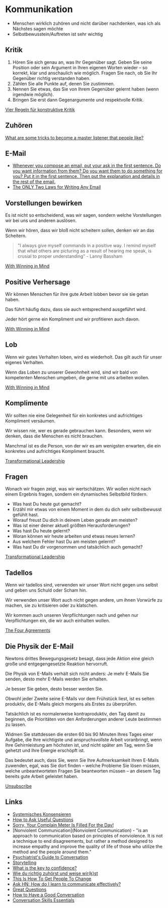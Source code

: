 # Kommunikation

- Menschen wirklich zuhören und nicht darüber nachdenken, was ich als Nächstes sagen möchte
- Selbstbewusstein/Auftreten ist sehr wichtig

## Kritik

1. Hören Sie sich genau an, was Ihr Gegenüber sagt. Geben Sie seine Position oder sein Argument in Ihren eigenen Worten wieder – so korrekt, klar und anschaulich wie möglich. Fragen Sie nach, ob Sie Ihr Gegenüber richtig verstanden haben.
2. Zählen Sie alle Punkte auf, denen Sie zustimmen.
3. Nennen Sie etwas, das Sie von Ihrem Gegenüber gelernt haben (wenn irgendwie möglich).
4. Bringen Sie erst dann Gegenargumente und respektvolle Kritik.

[Vier Regeln für konstruktive Kritik](https://forum-streitkultur.de/vier-regeln-konstruktive-kritik/)

## Zuhören

[What are some tricks to become a master listener that people like?](https://qr.ae/pvEoN4)

## E-Mail

- [Whenever you compose an email, put your ask in the first sentence. Do you want information from them? Do you want them to do something for you? Put it in the first sentence. Then put the explanation and details in the rest of the email.](https://news.ycombinator.com/item?id=23064974)
- [The ONLY Two Laws for Writing Any Email](https://www.linkedin.com/pulse/only-two-laws-writing-any-email-henry-taylor/)

## Vorstellungen bewirken

Es ist nicht so entscheidend, was wir sagen, sondern welche Vorstellungen wir bei uns und anderen auslösen.

Wenn wir hören, dass wir bloß nicht scheitern sollen, denken wir an das Scheitern.

> "I always give myself commands in a positive way. I remind myself that what others are picturing as a result of hearing me speak, is crusial to proper understanding" - Lanny Bassham

[With Winning in Mind](https://www.goodreads.com/book/show/208926.With_Winning_in_Mind)

## Positive Verhersage

Wir können Menschen für ihre gute Arbeit lobben bevor sie sie getan haben. 

Das führt häufig dazu, dass sie auch entsprechend ausgeführt wird.

Jeder hört gerne ein Kompliment und wir profitieren auch davon.

[With Winning in Mind](https://www.goodreads.com/book/show/208926.With_Winning_in_Mind)

## Lob

Wenn wir gutes Verhalten loben, wird es wiederholt. Das gilt auch für unser eigenes Verhalten.

Wenn das Loben zu unserer Gewohnheit wird, sind wir bald von kompetenten Menschen umgeben, die gerne mit uns arbeiten wollen.

[With Winning in Mind](https://www.goodreads.com/book/show/208926.With_Winning_in_Mind)

## Komplimente

Wir sollten nie eine Gelegenheit für ein konkretes und aufrichtiges Kompliment versäumen.

Wir wissen nie, wer es gerade gebrauchen kann. Besonders, wenn wir denken, dass die Menschen es nicht brauchen.

Manchmal ist es die Person, von der wir es am wenigsten erwarten, die ein konkretes und aufrichtiges Kompliment braucht.

[Transformational Leadership](https://www.goodreads.com/book/show/35967256-transformational-leadership)

## Fragen

Wonach wir fragen zeigt, was wir wertschätzen. Wir wollen nicht nach einem Ergebnis fragen, sondern ein dynamisches Selbstbild fördern.

- Was hast Du heute gut gemacht?
- Erzähl mir etwas von einem Moment in dem du dich sehr selbstbewusst gefühlt hast.
- Worauf freust Du dich in deinem Leben gerade am meisten?
- Was ist einer deiner aktuell größten Herausforderungen?
- Was hast Du heute gelernt?
- Woran können wir heute arbeiten und etwas neues lernen?
- Aus welchem Fehler hast Du am meisten gelernt?
- Was hast Du dir vorgenommen und tatsächlich auch gemacht?

[Transformational Leadership](https://www.goodreads.com/book/show/35967256-transformational-leadership)

## Tadellos

Wenn wir tadellos sind, verwenden wir unser Wort nicht gegen uns selbst und geben uns Schuld oder Scham hin. 

Wir verwenden unser Wort auch nicht gegen andere, um ihnen Vorwürfe zu machen, sie zu kritisieren oder zu klatschen. 

Wir kommen auch unseren Verpflichtungen nach und gehen nur Verpflichtungen ein, die wir auch einhalten wollen.

[The Four Agreements](https://www.goodreads.com/book/show/6596.The_Four_Agreements)

## Die Physik der E-Mail

Newtons drittes Bewegungsgesetz besagt, dass jede Aktion eine gleich große und entgegengesetzte Reaktion hervorruft. 

Die Physik von E-Mails verhält sich nicht anders: Je mehr E-Mails Sie senden, desto mehr E-Mails werden Sie erhalten. 

Je besser Sie geben, desto besser werden Sie.

Obwohl jeder Zweite seine E-Mails vor dem Frühstück liest, ist es selten produktiv, die E-Mails gleich morgens als Erstes zu überprüfen. 

Tatsächlich ist es normalerweise kontraproduktiv, den Tag damit zu beginnen, die Prioritäten von den Anforderungen anderer Leute bestimmen zu lassen. 

Widmen Sie stattdessen die ersten 60 bis 90 Minuten Ihres Tages einer Aufgabe, die Ihre wichtigste und anspruchsvollste Arbeit voranbringt, wenn Ihre Gehirnleistung am höchsten ist, und nicht später am Tag, wenn Sie gehetzt und Ihre Energie erschöpft ist. 

Das bedeutet auch, dass Sie, wenn Sie Ihre Aufmerksamkeit Ihren E-Mails zuwenden, egal, was Sie dort finden – welche Probleme Sie lösen müssen, welche unbeantworteten Fragen Sie beantworten müssen – an diesem Tag bereits gute Arbeit geleistet haben.

[Unsubscribe](https://www.goodreads.com/book/show/29502387-unsubscribe)

## Links

- [Systemisches Konsensieren](https://blog.objectbay.com/systemic-consensus-principle)
- [How to Ask Useful Questions](https://joshkaufman.net/how-to-ask-useful-questions/)
- [Sorry, Your Complain Meter Is Filled For the Day!](https://www.theemotionmachine.com/sorry-your-complain-meter-is-filled-for-the-day/)
- [Nonviolent Communication](Nonviolent Communication) - "is an approach to communication based on principles of nonviolence. It is not a technique to end disagreements, but rather a method designed to increase empathy and improve the quality of life of those who utilize the method and the people around them."
- [Psychiatrist's Guide to Conversation](https://www.youtube.com/watch?v=tIATzLf-y04)
- [Storytelling](https://www.julian.com/blog/storytelling)
- [What is the key to confidence?](https://www.quora.com/I-cant-seem-to-figure-out-how-so-many-people-are-so-confident-when-talking-to-others-and-conversing-in-general-I-find-it-hard-to-talk-to-certain-people-and-especially-new-people-What-is-the-key-to-confidence/answer/Waqas-Hassn?ch=10&oid=90171715&share=4fc597eb&srid=uoDLKq&target_type=answer)
- [Wie du richtig zuhörst und weise wir(k)st](https://www.healthyhabits.de/zuhoeren-weise/)
- [This Is How To Get People To Change](https://bakadesuyo.com/2022/05/get-people-to-change/)
- [Ask HN: How do I learn to communicate effectively?](https://news.ycombinator.com/item?id=33091972)
- [Great Questions](https://storycorps.org/participate/great-questions/)
- [How to Have a Good Conversation](https://www.youtube.com/watch?v=H6n3iNh4XLI)
- [Conversation Skills Essentials](https://tynan.com/letstalk/)